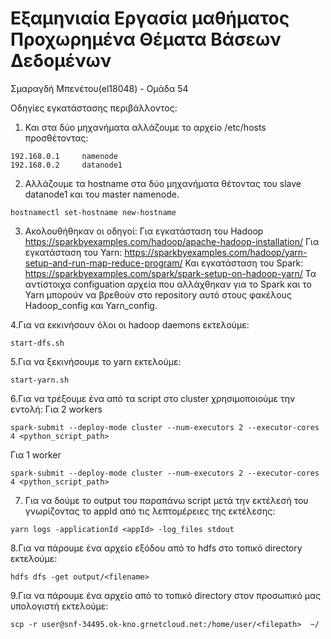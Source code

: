 # Εξαμηνιαία Εργασία μαθήματος Προχωρημένα Θέματα Βάσεων Δεδομένων
Σμαραγδή Μπενέτου(el18048) - Ομάδα 54

Οδηγίες εγκατάστασης περιβάλλοντος:

1. Και στα δύο μηχανήματα αλλάζουμε το αρχείο /etc/hosts προσθέτοντας:
```
192.168.0.1     namenode
192.168.0.2     datanode1
```
2. Αλλάζουμε τα hostname στα δύο μηχανήματα θέτοντας του slave datanode1 και του master namenode.
```
hostnamectl set-hostname new-hostname
```
3. Ακολουθήθηκαν οι οδηγοί: 
Για εγκατάσταση του Hadoop
https://sparkbyexamples.com/hadoop/apache-hadoop-installation/
Για εγκατάσταση του Yarn:
https://sparkbyexamples.com/hadoop/yarn-setup-and-run-map-reduce-program/
Και εγκατάσταση του Spark:
https://sparkbyexamples.com/spark/spark-setup-on-hadoop-yarn/
Τα αντίστοιχα configuation αρχεία που αλλάχθηκαν για το Spark και το Yarn μπορούν να βρεθούν στο repository αυτό στους φακέλους Hadoop_config και Yarn_config.

4.Για να εκκινήσουν όλοι οι hadoop daemons εκτελούμε:
```
start-dfs.sh
```

5.Για να ξεκινήσουμε το yarn εκτελούμε:
```
start-yarn.sh
```

6.Για να τρέξουμε ένα από τα script στο cluster χρησιμοποιούμε την εντολή:
Για 2 workers
```
spark-submit --deploy-mode cluster --num-executors 2 --executor-cores 4 <python_script_path>
```
Για 1 worker
```
spark-submit --deploy-mode cluster --num-executors 2 --executor-cores 4 <python_script_path>
```

7. Για να δούμε το output του παραπάνω script μετά την εκτέλεσή του γνωρίζοντας το appId από τις λεπτομέρειες της εκτέλεσης:
```
yarn logs -applicationId <appId> -log_files stdout
```

8.Για να πάρουμε ένα αρχείο εξόδου από το hdfs στο τοπικό directory εκτελούμε:
```
hdfs dfs -get output/<filename>
```

9.Για να πάρουμε ένα αρχείο από το τοπικό directory στον προσωπικό μας υπολογιστή εκτελούμε:
```
scp -r user@snf-34495.ok-kno.grnetcloud.net:/home/user/<filepath>  ~/
```
